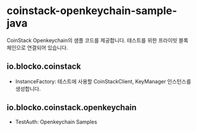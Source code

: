 # coinstack-openkeychain-sample-java

CoinStack Openkeychain의 샘플 코드를 제공합니다.
테스트를 위한 프라이빗 블록체인으로 연결되어 있습니다.


## io.blocko.coinstack
- InstanceFactory: 테스트에 사용할 CoinStackClient, KeyManager 인스턴스를 생성합니다.


## io.blocko.coinstack.openkeychain
- TestAuth: Openkeychain Samples
